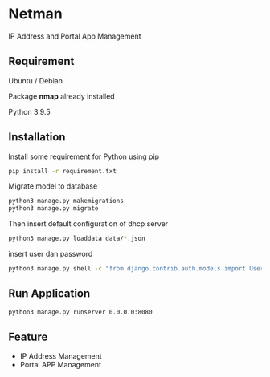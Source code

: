 # Netman

IP Address and Portal App Management

## Requirement

Ubuntu / Debian

Package **nmap** already installed

Python 3.9.5

## Installation

Install some requirement for Python using pip

```bash
pip install -r requirement.txt
```

Migrate model to database

```bash
python3 manage.py makemigrations
python3 manage.py migrate
```

Then insert default configuration of dhcp server

```bash
python3 manage.py loaddata data/*.json
```

insert user dan password

```bash
python3 manage.py shell -c "from django.contrib.auth.models import User; User.objects.create_superuser('admin', 'admin@example.com', 'password')"
```

## Run Application

```bash
python3 manage.py runserver 0.0.0.0:8080
```

## Feature

- IP Address Management
- Portal APP Management